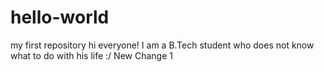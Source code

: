 # hello-world
my first repository
hi everyone!
I am a B.Tech student who does not know what to do with his life :/
New Change 1

